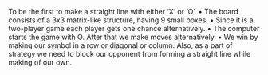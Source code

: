 To be the first to make a straight line with either ‘X’ or ‘O’.
•	The board consists of a 3x3 matrix-like structure, having 9 small boxes.
•	Since it is a two-player game each player gets one chance alternatively.
•	The computer starts the game with O. After that we make moves alternatively.
•	We win by making our symbol in a row or diagonal or column. Also, as a part of strategy we need to block our opponent from forming a straight line while making of our own.
